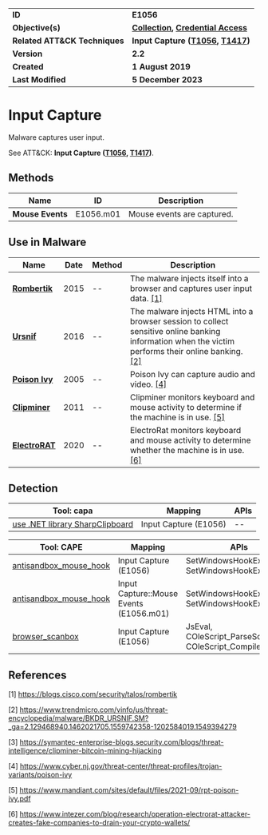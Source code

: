 <table>
<tr>
<td><b>ID</b></td>
<td><b>E1056</b></td>
</tr>
<tr>
<td><b>Objective(s)</b></td>
<td><b><a href="../collection">Collection</a>, <a href="../credential-access">Credential Access</a></b></td>
</tr>
<tr>
<td><b>Related ATT&CK Techniques</b></td>
<td><b>Input Capture (<a href="https://attack.mitre.org/techniques/T1056">T1056</a>, <a href="https://attack.mitre.org/techniques/T1417/">T1417</a>)</b></td>
</tr>
<tr>
<td><b>Version</b></td>
<td><b>2.2</b></td>
</tr>
<tr>
<td><b>Created</b></td>
<td><b>1 August 2019</b></td>
</tr>
<tr>
<td><b>Last Modified</b></td>
<td><b>5 December 2023</b></td>
</tr>
</table>


# Input Capture

Malware captures user input.

See ATT&CK: **Input Capture ([T1056](https://attack.mitre.org/techniques/T1056), [T1417](https://attack.mitre.org/techniques/T1417/))**.

## Methods

|Name|ID|Description|
|---|---|---|
|**Mouse Events**|E1056.m01|Mouse events are captured.|

## Use in Malware

|Name|Date|Method|Description|
|---|---|---|---|
|[**Rombertik**](../xample-malware/rombertik.md)|2015|--|The malware injects itself into a browser and captures user input data. [[1]](#1)|
|[**Ursnif**](../xample-malware/ursnif.md)|2016|--|The malware injects HTML into a browser session to collect sensitive online banking information when the victim performs their online banking. [[2]](#2)|
|[**Poison Ivy**](../xample-malware/poison-ivy.md)|2005|--|Poison Ivy can capture audio and video. [[4]](#4)|
|[**Clipminer**](../xample-malware/clipminer.md)|2011|--|Clipminer monitors keyboard and mouse activity to determine if the machine is in use. [[5]](#5)|
|[**ElectroRAT**](../xample-malware/electrorat.md)|2020|--|ElectroRat monitors keyboard and mouse activity to determine whether the machine is in use. [[6]](#6)|

## Detection

|Tool: capa|Mapping|APIs|
|---|---|---|
|[use .NET library SharpClipboard](https://github.com/mandiant/capa-rules/blob/master/collection/use-dotnet-library-sharpclipboard.yml)|Input Capture (E1056)|--|

|Tool: CAPE|Mapping|APIs|
|---|---|---|
|[antisandbox_mouse_hook](https://github.com/CAPESandbox/community/tree/master/modules/signatures/antisandbox_mouse_hook.py)|Input Capture (E1056)|SetWindowsHookExA, SetWindowsHookExW|
|[antisandbox_mouse_hook](https://github.com/CAPESandbox/community/tree/master/modules/signatures/antisandbox_mouse_hook.py)|Input Capture::Mouse Events (E1056.m01)|SetWindowsHookExA, SetWindowsHookExW|
|[browser_scanbox](https://github.com/CAPESandbox/community/tree/master/modules/signatures/browser_scanbox.py)|Input Capture (E1056)|JsEval, COleScript_ParseScriptText, COleScript_Compile|

## References

<a name="1">[1]</a> https://blogs.cisco.com/security/talos/rombertik

<a name="2">[2]</a> https://www.trendmicro.com/vinfo/us/threat-encyclopedia/malware/BKDR_URSNIF.SM?_ga=2.129468940.1462021705.1559742358-1202584019.1549394279

<a name="3">[3]</a> https://symantec-enterprise-blogs.security.com/blogs/threat-intelligence/clipminer-bitcoin-mining-hijacking

<a name="4">[4]</a> https://www.cyber.nj.gov/threat-center/threat-profiles/trojan-variants/poison-ivy

<a name="5">[5]</a> https://www.mandiant.com/sites/default/files/2021-09/rpt-poison-ivy.pdf

<a name="6">[6]</a> https://www.intezer.com/blog/research/operation-electrorat-attacker-creates-fake-companies-to-drain-your-crypto-wallets/

